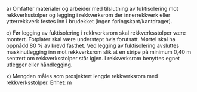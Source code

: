 a) Omfatter materialer og arbeider med tilslutning av fuktisolering mot rekkverksstolper og legging i rekkverksrom der innerrekkverk eller ytterrekkverk festes inn i brudekket (ingen føringskant/kantdrager).

c) Før legging av fuktisolering i rekkverksrom skal rekkverksstolper være montert. Fotplater skal være understøpt hvis forutsatt. Mørtel skal ha oppnådd 80 % av krevd fasthet.
Ved legging av fuktisolering avsluttes maskinutlegging inn mot rekkverksrom slik at en stripe på minimum 0,40 m sentrert om rekkverksstolper står igjen. I rekkverksrom benyttes egnet utlegger eller håndlegging.

x) Mengden måles som prosjektert lengde rekkverksrom med rekkverksstolper. Enhet: m

